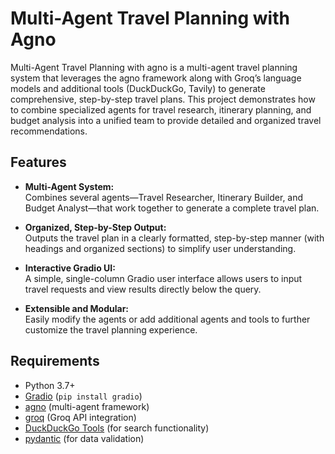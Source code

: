 # Multi-Agent Travel Planning with Agno


Multi-Agent Travel Planning with agno is a multi-agent travel planning system that leverages the agno framework along with Groq’s language models and additional tools (DuckDuckGo, Tavily) to generate comprehensive, step-by-step travel plans. This project demonstrates how to combine specialized agents for travel research, itinerary planning, and budget analysis into a unified team to provide detailed and organized travel recommendations.

## Features

- **Multi-Agent System:**  
  Combines several agents—Travel Researcher, Itinerary Builder, and Budget Analyst—that work together to generate a complete travel plan.
  
- **Organized, Step-by-Step Output:**  
  Outputs the travel plan in a clearly formatted, step-by-step manner (with headings and organized sections) to simplify user understanding.
  
- **Interactive Gradio UI:**  
  A simple, single-column Gradio user interface allows users to input travel requests and view results directly below the query.
  
- **Extensible and Modular:**  
  Easily modify the agents or add additional agents and tools to further customize the travel planning experience.

## Requirements

- Python 3.7+
- [Gradio](https://gradio.app/) (`pip install gradio`)
- [agno](https://pypi.org/project/agno/) (multi-agent framework)
- [groq](https://pypi.org/project/groq/) (Groq API integration)
- [DuckDuckGo Tools](https://pypi.org/project/duckduckgo-tools/) (for search functionality)
- [pydantic](https://pydantic-docs.helpmanual.io/) (for data validation)

